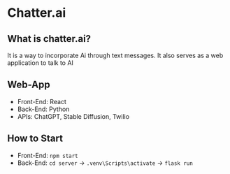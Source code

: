 # Chatter.ai

## What is chatter.ai?
It is a way to incorporate Ai through text messages. It also serves as a web application to talk to AI

## Web-App
* Front-End: React
* Back-End: Python
* APIs: ChatGPT, Stable Diffusion, Twilio

## How to Start
* Front-End: `npm start`
* Back-End: `cd server` -> `.venv\Scripts\activate` -> `flask run`

  
  

 
